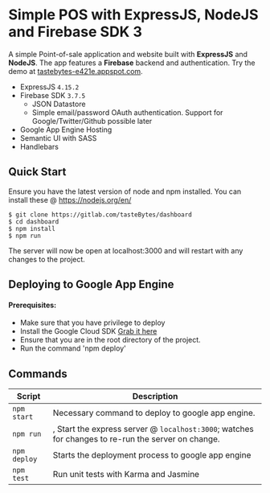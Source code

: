 # Simple POS with ExpressJS, NodeJS and Firebase SDK 3
A simple Point-of-sale application and website built with **ExpressJS** and **NodeJS**. The app features a **Firebase** backend and authentication. Try the demo at <a href="https://tastebytes-e421e.appspot.com" target="_blank">tastebytes-e421e.appspot.com</a>.

- ExpressJS `4.15.2`
- Firebase SDK `3.7.5`
  - JSON Datastore
  - Simple email/password OAuth authentication. Support for Google/Twitter/Github possible later
- Google App Engine Hosting
- Semantic UI with SASS
- Handlebars


Quick Start
-----------

Ensure you have the latest version of node and npm installed. You can install these @ https://nodejs.org/en/

```shell
$ git clone https://gitlab.com/tasteBytes/dashboard
$ cd dashboard
$ npm install
$ npm run
```
The server will now be open at localhost:3000 and will restart with any changes to the project.

## Deploying to Google App Engine
#### Prerequisites:
- Make sure that you have privilege to deploy
- Install the Google Cloud SDK <a href="https://cloud.google.com/sdk/" target="_blank">Grab it here</a>
- Ensure that you are in the root directory of the project.
- Run the command 'npm deploy'

Commands
--------

|Script|Description|
|---|---|
|`npm start`|Necessary command to deploy to google app engine.|
|`npm run`|, Start the express server @ `localhost:3000`; watches for changes to re-run the server on change.|
|`npm deploy`|Starts the deployment process to google app engine|
|`npm test`|Run unit tests with Karma and Jasmine|
